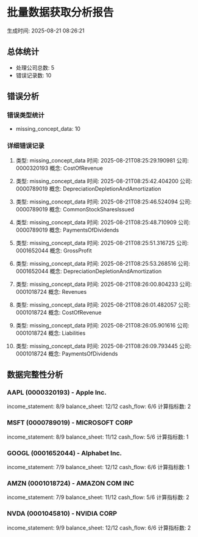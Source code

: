 # 批量数据获取分析报告
生成时间: 2025-08-21 08:26:21

## 总体统计
- 处理公司总数: 5
- 错误记录数: 10

## 错误分析
### 错误类型统计
- missing_concept_data: 10

### 详细错误记录
1. 类型: missing_concept_data
   时间: 2025-08-21T08:25:29.190981
   公司: 0000320193
   概念: CostOfRevenue

2. 类型: missing_concept_data
   时间: 2025-08-21T08:25:42.404200
   公司: 0000789019
   概念: DepreciationDepletionAndAmortization

3. 类型: missing_concept_data
   时间: 2025-08-21T08:25:46.524094
   公司: 0000789019
   概念: CommonStockSharesIssued

4. 类型: missing_concept_data
   时间: 2025-08-21T08:25:48.710909
   公司: 0000789019
   概念: PaymentsOfDividends

5. 类型: missing_concept_data
   时间: 2025-08-21T08:25:51.316725
   公司: 0001652044
   概念: GrossProfit

6. 类型: missing_concept_data
   时间: 2025-08-21T08:25:53.268516
   公司: 0001652044
   概念: DepreciationDepletionAndAmortization

7. 类型: missing_concept_data
   时间: 2025-08-21T08:26:00.804233
   公司: 0001018724
   概念: Revenues

8. 类型: missing_concept_data
   时间: 2025-08-21T08:26:01.482057
   公司: 0001018724
   概念: CostOfRevenue

9. 类型: missing_concept_data
   时间: 2025-08-21T08:26:05.901616
   公司: 0001018724
   概念: Liabilities

10. 类型: missing_concept_data
   时间: 2025-08-21T08:26:09.793445
   公司: 0001018724
   概念: PaymentsOfDividends

## 数据完整性分析
### AAPL (0000320193) - Apple Inc.
  income_statement: 8/9
  balance_sheet: 12/12
  cash_flow: 6/6
  计算指标数: 2

### MSFT (0000789019) - MICROSOFT CORP
  income_statement: 8/9
  balance_sheet: 11/12
  cash_flow: 5/6
  计算指标数: 1

### GOOGL (0001652044) - Alphabet Inc.
  income_statement: 7/9
  balance_sheet: 12/12
  cash_flow: 6/6
  计算指标数: 1

### AMZN (0001018724) - AMAZON COM INC
  income_statement: 7/9
  balance_sheet: 11/12
  cash_flow: 5/6
  计算指标数: 2

### NVDA (0001045810) - NVIDIA CORP
  income_statement: 9/9
  balance_sheet: 12/12
  cash_flow: 6/6
  计算指标数: 2
